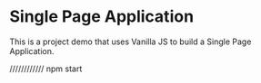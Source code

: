 # Single Page Application

This is a project demo that uses Vanilla JS to build a Single Page Application.


////////////
npm start
